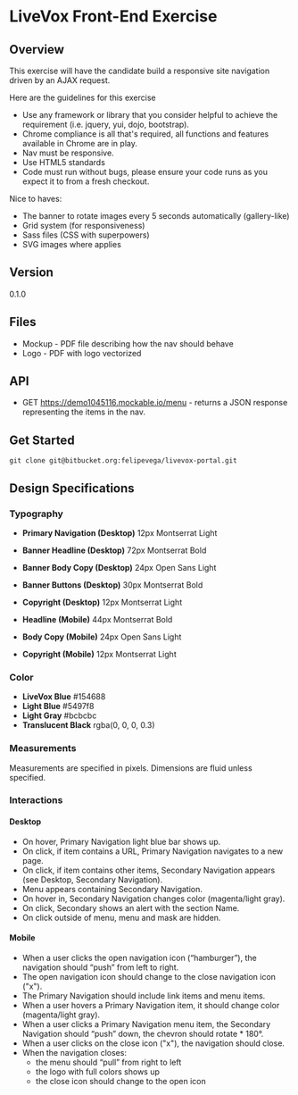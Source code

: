# LiveVox Front-End Exercise

## Overview

This exercise will have the candidate build a responsive site navigation driven by an AJAX request.

Here are the guidelines for this exercise

* Use any framework or library that you consider helpful to achieve the requirement (i.e. jquery, yui, dojo, bootstrap).
* Chrome compliance is all that's required, all functions and features available in Chrome are in play.
* Nav must be responsive.
* Use HTML5 standards
* Code must run without bugs, please ensure your code runs as you expect it to from a fresh checkout.

Nice to haves:

* The banner to rotate images every 5 seconds automatically (gallery-like)
* Grid system (for responsiveness)
* Sass files (CSS with superpowers)
* SVG images where applies

## Version
0.1.0

## Files

* Mockup - PDF file describing how the nav should behave
* Logo - PDF with logo vectorized

## API

* GET https://demo1045116.mockable.io/menu - returns a JSON response representing the items in the nav.

## Get Started

```
git clone git@bitbucket.org:felipevega/livevox-portal.git
```

## Design Specifications

### Typography

* **Primary Navigation (Desktop)** 12px Montserrat Light
* **Banner Headline (Desktop)** 72px Montserrat Bold
* **Banner Body Copy (Desktop)** 24px Open Sans Light
* **Banner Buttons (Desktop)** 30px Montserrat Bold
* **Copyright (Desktop)** 12px Montserrat Light

* **Headline (Mobile)** 44px Montserrat Bold
* **Body Copy (Mobile)** 24px Open Sans Light
* **Copyright (Mobile)** 12px Montserrat Light

### Color

* **LiveVox Blue** #154688
* **Light Blue** #5497f8
* **Light Gray** #bcbcbc
* **Translucent Black** rgba(0, 0, 0, 0.3)

### Measurements

Measurements are specified in pixels. Dimensions are fluid unless specified.

### Interactions

#### Desktop

* On hover, Primary Navigation light blue bar shows up.
* On click, if item contains a URL, Primary Navigation navigates to a new page.
* On click, if item contains other items, Secondary Navigation appears (see Desktop, Secondary Navigation).
* Menu appears containing Secondary Navigation.
* On hover in, Secondary Navigation changes color (magenta/light gray).
* On click, Secondary shows an alert with the section Name.
* On click outside of menu, menu and mask are hidden.

#### Mobile

* When a user clicks the open navigation icon (“hamburger”), the navigation should “push” from left to right.
* The open navigation icon should change to the close navigation icon ("x").
* The Primary Navigation should include link items and menu items.
* When a user hovers a Primary Navigation item, it should change color (magenta/light gray).
* When a user clicks a Primary Navigation menu item, the Secondary Navigation should “push” down, the chevron should rotate * 180°.
* When a user clicks on the close icon ("x"), the navigation should close.
* When the navigation closes:
  * the menu should “pull” from right to left
  * the logo with full colors shows up
  * the close icon should change to the open icon